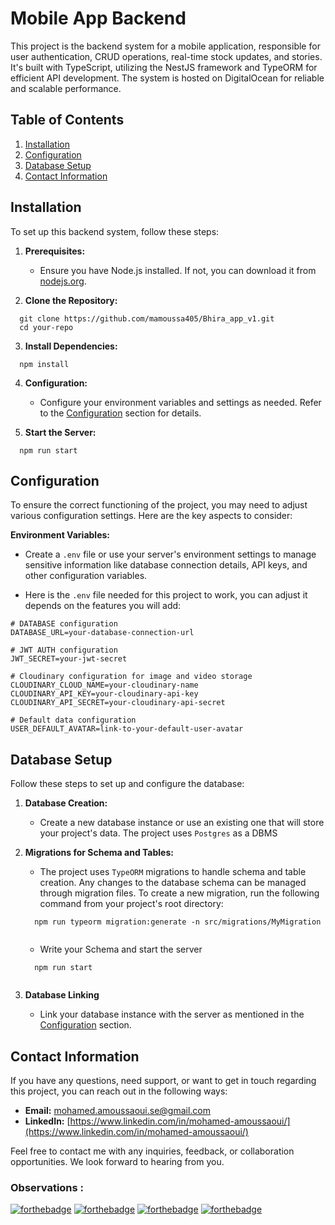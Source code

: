 # Mobile App Backend

This project is the backend system for a mobile application, responsible for user authentication, CRUD operations,
real-time stock updates, and stories. It's built with TypeScript, utilizing the NestJS framework and TypeORM for
efficient API development. The system is hosted on DigitalOcean for reliable and scalable performance.

## Table of Contents

1. [Installation](#installation)
2. [Configuration](#configuration)
3. [Database Setup](#database-setup)
4. [Contact Information](#contact-information)

## Installation

To set up this backend system, follow these steps:

1. **Prerequisites:** 
   - Ensure you have Node.js installed. If not, you can download it from [nodejs.org](https://nodejs.org/).

2. **Clone the Repository:**
  ```
    git clone https://github.com/mamoussa405/Bhira_app_v1.git
    cd your-repo
  ```

3. **Install Dependencies:**
  ```
    npm install

  ```

4. **Configuration:**
   - Configure your environment variables and settings as needed. Refer to the [Configuration](#configuration) section for details.

6. **Start the Server:**
```
  npm run start

```
## Configuration

To ensure the correct functioning of the project, you may need to adjust various configuration settings. Here are the key aspects to consider:

**Environment Variables:**

   - Create a `.env` file or use your server's environment settings to manage sensitive information like database connection details, API keys, and other configuration variables.
	
   - Here is the `.env` file needed for this project to work, you can adjust it depends on the features you will add:
		
  ```plaintext
  # DATABASE configuration
  DATABASE_URL=your-database-connection-url

  # JWT AUTH configuration
  JWT_SECRET=your-jwt-secret

  # Cloudinary configuration for image and video storage
  CLOUDINARY_CLOUD_NAME=your-cloudinary-name
  CLOUDINARY_API_KEY=your-cloudinary-api-key
  CLOUDINARY_API_SECRET=your-cloudinary-api-secret

  # Default data configuration
  USER_DEFAULT_AVATAR=link-to-your-default-user-avatar
  ```

## Database Setup

Follow these steps to set up and configure the database:

1. **Database Creation:**
   - Create a new database instance or use an existing one that will store your project's data. The project uses `Postgres` as a DBMS

2. **Migrations for Schema and Tables:**
   - The project uses `TypeORM` migrations to handle schema and table creation. Any changes to the database schema can be managed through migration files.
     To create a new migration, run the following command from your project's root directory:
   ```shell
     npm run typeorm migration:generate -n src/migrations/MyMigration

   
   ```
   - Write your Schema and start the server
   ```shell
     npm run start
     
   ```
   
3. **Database Linking**
   - Link your database instance with the server as mentioned in the [Configuration](#configuration) section.

## Contact Information

If you have any questions, need support, or want to get in touch regarding this project, you can reach out in the following ways:

- **Email:** [mohamed.amoussaoui.se@gmail.com](mailto:mohamed.amoussaoui.se@gmail.com)
- **LinkedIn:** [https://www.linkedin.com/in/mohamed-amoussaoui/](https://www.linkedin.com/in/mohamed-amoussaoui/)

Feel free to contact me with any inquiries, feedback, or collaboration opportunities. We look forward to hearing from you.

### Observations : 

[![forthebadge](https://forthebadge.com/images/badges/made-with-typescript.svg)](https://forthebadge.com)
[![forthebadge](https://forthebadge.com/images/badges/built-with-love.svg)](https://forthebadge.com)
[![forthebadge](https://forthebadge.com/images/badges/powered-by-coffee.svg)](https://forthebadge.com)
[![forthebadge](https://forthebadge.com/images/badges/check-it-out.svg)](https://forthebadge.com)
